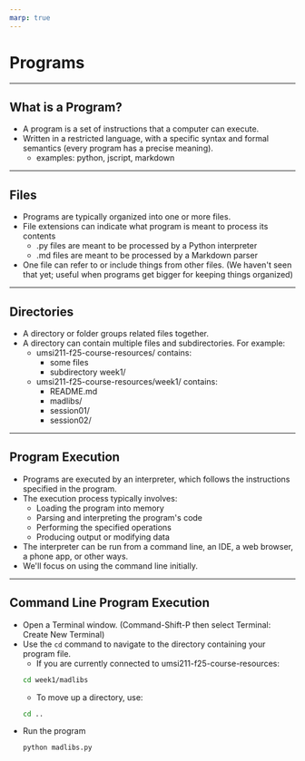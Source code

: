 ```yaml
---
marp: true
---
```


# Programs

---

## What is a Program?

- A program is a set of instructions that a computer can execute.
- Written in a restricted language, with a specific syntax and formal semantics (every program has a precise meaning).
    - examples: python, jscript, markdown

---

## Files

- Programs are typically organized into one or more files.
- File extensions can indicate what program is meant to process its contents
    - .py files are meant to be processed by a Python interpreter
    - .md files are meant to be processed by a Markdown parser
- One file can refer to or include things from other files. (We haven't seen that yet; useful when programs get bigger for keeping things organized)

---

## Directories

- A directory or folder groups related files together.
- A directory can contain multiple files and subdirectories. For example:
    - umsi211-f25-course-resources/ contains:
        - some files
        - subdirectory week1/
    - umsi211-f25-course-resources/week1/ contains:
        - README.md
        - madlibs/
        - session01/
        - session02/

---

## Program Execution

- Programs are executed by an interpreter, which follows the instructions specified in the program.
- The execution process typically involves:
    - Loading the program into memory
    - Parsing and interpreting the program's code
    - Performing the specified operations
    - Producing output or modifying data
- The interpreter can be run from a command line, an IDE, a web browser, a phone app, or other ways.
- We'll focus on using the command line initially.

---

## Command Line Program Execution

- Open a Terminal window. (Command-Shift-P then select Terminal: Create New Terminal)
- Use the `cd` command to navigate to the directory containing your program file. 
    - If you are currently connected to umsi211-f25-course-resources:
    ```sh
    cd week1/madlibs
    ```
    - To move up a directory, use:
    ```sh
    cd ..
    ```
- Run the program
    ```sh
    python madlibs.py
    ```
